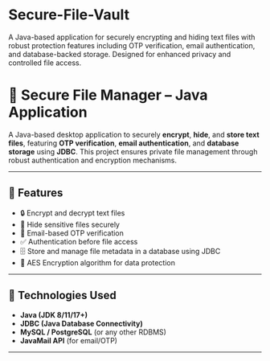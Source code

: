 # Secure-File-Vault
A Java-based application for securely encrypting and hiding text files with robust protection features including OTP verification, email authentication, and database-backed storage. Designed for enhanced privacy and controlled file access.

# 🔐 Secure File Manager – Java Application

A Java-based desktop application to securely **encrypt**, **hide**, and **store text files**, featuring **OTP verification**, **email authentication**, and **database storage** using **JDBC**. This project ensures private file management through robust authentication and encryption mechanisms.

---

## 🚀 Features

- 🔒 Encrypt and decrypt text files
- 📁 Hide sensitive files securely
- 📧 Email-based OTP verification
- ✅ Authentication before file access
- 🗄️ Store and manage file metadata in a database using JDBC
- 🔐 AES Encryption algorithm for data protection

---

## 🧰 Technologies Used

- **Java (JDK 8/11/17+)**
- **JDBC (Java Database Connectivity)**
- **MySQL / PostgreSQL** (or any other RDBMS)
- **JavaMail API** (for email/OTP)

---




